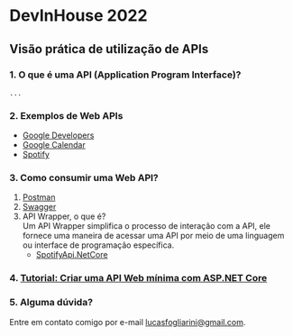 # DevInHouse 2022

## Visão prática de utilização de APIs

### 1. O que é uma API (Application Program Interface)?
    ...

### 2. Exemplos de Web APIs
   - [Google Developers](https://developers.google.com/products/develop)
   - [Google Calendar](https://developers.google.com/calendar/api/v3/reference/events/insert?apix=true&apix_params=%7B%22calendarId%22%3A%22lucas.fogliarini%40way2.com.br%22%2C%22resource%22%3A%7B%22end%22%3A%7B%22date%22%3A%222022-03-24%22%7D%2C%22start%22%3A%7B%22date%22%3A%222022-03-24%22%7D%2C%22summary%22%3A%22DevInHouse%20%C3%A9%20top!%22%7D%7D#try-it)
   - [Spotify](https://developer.spotify.com/console/get-search-item/?q=Ramble%20On&type=track)

### 3. Como consumir uma Web API?
  1. [Postman](https://www.postman.com/)
  3. [Swagger](https://swagger.io/)
  2. API Wrapper, o que é?  
      Um API Wrapper simplifica o processo de interação com a API, ele fornece uma maneira de acessar uma API por meio de uma linguagem ou interface de programação específica.
      - [SpotifyApi.NetCore](https://github.com/Ringobot/SpotifyApi.NetCore)

### 4. [Tutorial: Criar uma API Web mínima com ASP.NET Core](https://docs.microsoft.com/pt-br/aspnet/core/tutorials/min-web-api?view=aspnetcore-6.0&tabs=visual-studio)

### 5. Alguma dúvida?
Entre em contato comigo por e-mail lucasfogliarini@gmail.com.

